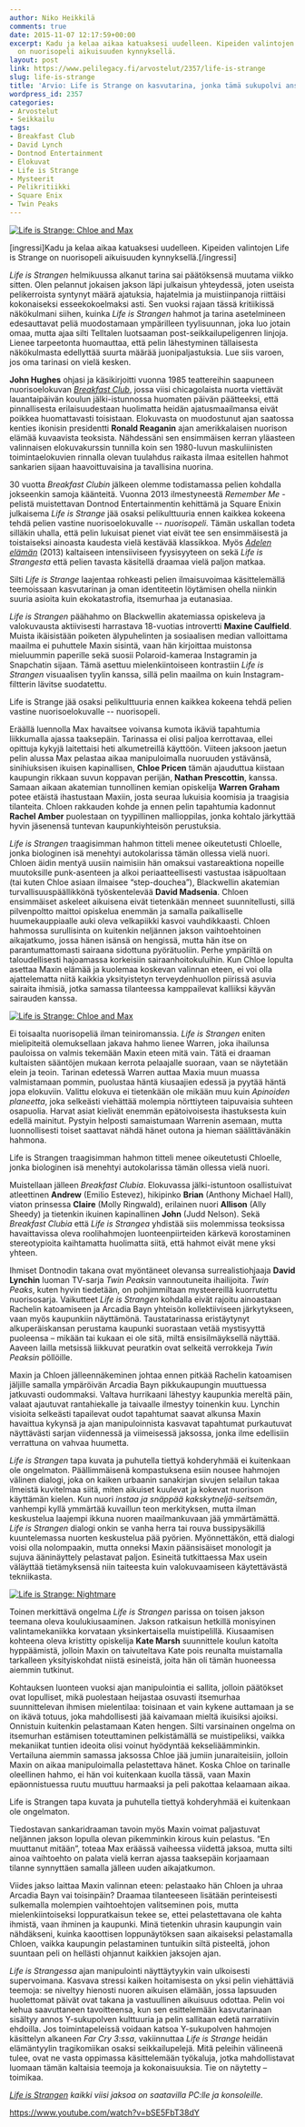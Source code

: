 ```yaml
---
author: Niko Heikkilä
comments: true
date: 2015-11-07 12:17:59+00:00
excerpt: Kadu ja kelaa aikaa katuaksesi uudelleen. Kipeiden valintojen Life is Strange
  on nuorisopeli aikuisuuden kynnyksellä.
layout: post
link: https://www.pelilegacy.fi/arvostelut/2357/life-is-strange
slug: life-is-strange
title: 'Arvio: Life is Strange on kasvutarina, jonka tämä sukupolvi ansaitsee'
wordpress_id: 2357
categories:
- Arvostelut
- Seikkailu
tags:
- Breakfast Club
- David Lynch
- Dontnod Entertainment
- Elokuvat
- Life is Strange
- Mysteerit
- Pelikritiikki
- Square Enix
- Twin Peaks
---
```


[![Life is Strange: Chloe and Max](http://www.pelilegacy.fi/wp-content/uploads/2015/11/life_is_strange_chloe_and_max.jpg)](http://www.pelilegacy.fi/wp-content/uploads/2015/11/life_is_strange_chloe_and_max.jpg)

[ingressi]Kadu ja kelaa aikaa katuaksesi uudelleen. Kipeiden valintojen Life is Strange on nuorisopeli aikuisuuden kynnyksellä.[/ingressi]

_Life is Strangen_ helmikuussa alkanut tarina sai päätöksensä muutama viikko sitten. Olen pelannut jokaisen jakson läpi julkaisun yhteydessä, joten useista pelikerroista syntynyt määrä ajatuksia, hajatelmia ja muistiinpanoja riittäisi kokonaiseksi esseekokoelmaksi asti. Sen vuoksi rajaan tässä kritiikissä näkökulmani siihen, kuinka _Life is Strangen_ hahmot ja tarina asetelmineen edesauttavat peliä muodostamaan ympärilleen tyylisuunnan, joka luo jotain omaa, mutta ajaa silti Telltalen luotsaaman post-seikkailupeligenren linjoja. Lienee tarpeetonta huomauttaa, että pelin lähestyminen tällaisesta näkökulmasta edellyttää suurta määrää juonipaljastuksia. Lue siis varoen, jos oma tarinasi on vielä kesken.

**John Hughes** ohjasi ja käsikirjoitti vuonna 1985 teattereihin saapuneen nuorisoelokuvan [_Breakfast Club_](http://www.imdb.com/title/tt0088847/?ref_=nv_sr_1), jossa viisi chicagolaista nuorta viettävät lauantaipäivän koulun jälki-istunnossa huomaten päivän päätteeksi, että pinnallisesta erilaisuudestaan huolimatta heidän ajatusmaailmansa eivät poikkea huomattavasti toisistaan. Elokuvasta on muodostunut ajan saatossa kenties ikonisin presidentti **Ronald Reaganin** ajan amerikkalaisen nuorison elämää kuvaavista teoksista. Nähdessäni sen ensimmäisen kerran yläasteen valinnaisen elokuvakurssin tunnilla koin sen 1980-luvun maskuliinisten toimintaelokuvien rinnalla olevan tuulahdus raikasta ilmaa esitellen hahmot sankarien sijaan haavoittuvaisina ja tavallisina nuorina.

30 vuotta _Breakfast Clubin_ jälkeen olemme todistamassa pelien kohdalla jokseenkin samoja käänteitä. Vuonna 2013 ilmestyneestä _Remember Me_ -pelistä muistettavan Dontnod Entertainmentin kehittämä ja Square Enixin julkaisema _Life is Strange_ jää osaksi pelikulttuuria ennen kaikkea kokeena tehdä pelien vastine nuorisoelokuvalle -- _nuorisopeli_. Tämän uskallan todeta silläkin uhalla, että pelin lukuisat pienet viat eivät tee sen ensimmäisestä ja toistaiseksi ainoasta kaudesta vielä kestävää klassikkoa. Myös [_Adelen elämän_](http://www.imdb.com/title/tt2278871/?ref_=fn_al_tt_1) (2013) kaltaiseen intensiiviseen fyysisyyteen on sekä _Life is Strangesta_ että pelien tavasta käsitellä draamaa vielä paljon matkaa. 

Silti _Life is Strange_ laajentaa rohkeasti pelien ilmaisuvoimaa käsittelemällä teemoissaan kasvutarinan ja oman identiteetin löytämisen ohella niinkin suuria asioita kuin ekokatastrofia, itsemurhaa ja eutanasiaa.

_Life is Strangen_ päähahmo on Blackwellin akatemiassa opiskeleva ja valokuvausta aktiivisesti harrastava 18-vuotias introvertti **Maxine Caulfield**. Muista ikäisistään poiketen älypuhelinten ja sosiaalisen median valloittama maailma ei puhuttele Maxin sisintä, vaan hän kirjoittaa muistonsa mieluummin paperille sekä suosii Polaroid-kameraa Instagramin ja Snapchatin sijaan. Tämä asettuu mielenkiintoiseen kontrastiin _Life is Strangen_ visuaalisen tyylin kanssa, sillä pelin maailma on kuin Instagram-filtterin lävitse suodatettu.

<div class="pullquote">Life is Strange jää osaksi pelikulttuuria ennen kaikkea kokeena tehdä pelien vastine nuorisoelokuvalle -- nuorisopeli.</div>

Eräällä luennolla Max havaitsee voivansa kumota ikäviä tapahtumia liikkumalla ajassa taaksepäin. Tarinassa ei olisi paljoa kerrottavaa, ellei opittuja kykyjä laitettaisi heti alkumetreillä käyttöön. Viiteen jaksoon jaetun pelin alussa Max pelastaa aikaa manipuloimalla nuoruuden ystävänsä, sinihiuksisen ikuisen kapinallisen, **Chloe Pricen** tämän ajauduttua kiistaan kaupungin rikkaan suvun koppavan perijän, **Nathan Prescottin**, kanssa. Samaan aikaan akatemian tunnollinen kemian opiskelija **Warren Graham** potee etäistä ihastustaan Maxiin, josta seuraa lukuisia koomisia ja traagisia tilanteita. Chloen rakkauden kohde ja ennen pelin tapahtumia kadonnut **Rachel Amber** puolestaan on tyypillinen mallioppilas, jonka kohtalo järkyttää hyvin jäsenensä tuntevan kaupunkiyhteisön perustuksia.

_Life is Strangen_ traagisimman hahmon titteli menee oikeutetusti Chloelle, jonka biologinen isä menehtyi autokolarissa tämän ollessa vielä nuori. Chloen äidin mentyä uusiin naimisiin hän omaksui vastareaktiona nopeille muutoksille punk-asenteen ja alkoi periaatteellisesti vastustaa isäpuoltaan (tai kuten Chloe asiaan ilmaisee “step-douchea”), Blackwellin akatemian turvallisuuspäällikkönä työskentelevää **David Madsenia**. Chloen ensimmäiset askeleet aikuisena eivät tietenkään menneet suunnitellusti, sillä pilvenpoltto maittoi opiskelua enemmän ja samalla paikalliselle huumekauppiaalle auki oleva velkapiikki kasvoi vauhdikkaasti. Chloen hahmossa surullisinta on kuitenkin neljännen jakson vaihtoehtoinen aikajatkumo, jossa hänen isänsä on hengissä, mutta hän itse on parantumattomasti sairaana sidottuna pyörätuoliin. Perhe ympäriltä on taloudellisesti hajoamassa korkeisiin sairaanhoitokuluihin. Kun Chloe lopulta asettaa Maxin elämää ja kuolemaa koskevan valinnan eteen, ei voi olla ajattelematta niitä kaikkia yksityistetyn terveydenhuollon piirissä asuvia sairaita ihmisiä, jotka samassa tilanteessa kamppailevat kalliiksi käyvän sairauden kanssa.

[![Life is Strange: Chloe and Max](http://www.pelilegacy.fi/wp-content/uploads/2015/11/life_is_strange_chloe_and_max2.jpg)](http://www.pelilegacy.fi/wp-content/uploads/2015/11/life_is_strange_chloe_and_max2.jpg)

Ei toisaalta nuorisopeliä ilman teiniromanssia. _Life is Strangen_ eniten mielipiteitä olemuksellaan jakava hahmo lienee Warren, joka ihailunsa pauloissa on valmis tekemään Maxin eteen mitä vain. Tätä ei draaman kultaisten sääntöjen mukaan kerrota pelaajalle suoraan, vaan se näytetään elein ja teoin. Tarinan edetessä Warren auttaa Maxia muun muassa valmistamaan pommin, puolustaa häntä kiusaajien edessä ja pyytää häntä jopa elokuviin. Valittu elokuva ei tietenkään ole mikään muu kuin _Apinoiden planeetta_, joka selkeästi viehättää molempia nörttiyteen taipuvaisia suhteen osapuolia. Harvat asiat kielivät enemmän epätoivoisesta ihastuksesta kuin edellä mainitut. Pystyin helposti samaistumaan Warrenin asemaan, mutta luonnollisesti toiset saattavat nähdä hänet outona ja hieman säälittävänäkin hahmona.

<div class="pullquote">Life is Strangen traagisimman hahmon titteli menee oikeutetusti Chloelle, jonka biologinen isä menehtyi autokolarissa tämän ollessa vielä nuori.</div>

Muistellaan jälleen _Breakfast Clubia_. Elokuvassa jälki-istuntoon osallistuivat atleettinen **Andrew** (Emilio Estevez), hikipinko **Brian** (Anthony Michael Hall), viaton prinsessa **Claire** (Molly Ringwald), erilainen nuori **Allison** (Ally Sheedy) ja tietenkin ikuinen kapinallinen **John** (Judd Nelson). Sekä _Breakfast Clubia_ että _Life is Strangea_ yhdistää siis molemmissa teoksissa havaittavissa oleva roolihahmojen luonteenpiirteiden kärkevä korostaminen stereotypioita kaihtamatta huolimatta siitä, että hahmot eivät mene yksi yhteen.

Ihmiset Dontnodin takana ovat myöntäneet olevansa surrealistiohjaaja **David Lynchin** luoman TV-sarja _Twin Peaksin_ vannoutuneita ihailijoita. _Twin Peaks_, kuten hyvin tiedetään, on pohjimmiltaan mysteereillä kuorrutettu nuorisosarja. Vaikutteet _Life is Strangen_ kohdalla eivät rajoitu ainoastaan Rachelin katoamiseen ja Arcadia Bayn yhteisön kollektiiviseen järkytykseen, vaan myös kaupunkiin näyttämönä. Taustatarinassa eristäytynyt alkuperäiskansan perustama kaupunki suorastaan vetää mystisyyttä puoleensa – mikään tai kukaan ei ole sitä, miltä ensisilmäyksellä näyttää. Aaveen lailla metsissä liikkuvat peuratkin ovat selkeitä verrokkeja _Twin Peaksin_ pöllöille.

Maxin ja Chloen jälleennäkeminen johtaa ennen pitkää Rachelin katoamisen jäljille samalla ympäröivän Arcadia Bayn pikkukaupungin muuttuessa jatkuvasti oudommaksi. Valtava hurrikaani lähestyy kaupunkia mereltä päin, valaat ajautuvat rantahiekalle ja taivaalle ilmestyy toinenkin kuu. Lynchin visioita selkeästi tapailevat oudot tapahtumat saavat alkunsa Maxin havaittua kykynsä ja ajan manipuloinnista kasvavat tapahtumat purkautuvat näyttävästi sarjan viidennessä ja viimeisessä jaksossa, jonka ilme edellisiin verrattuna on vahvaa huumetta.

_Life is Strangen_ tapa kuvata ja puhutella tiettyä kohderyhmää ei kuitenkaan ole ongelmaton. Päällimmäisenä kompastuksena esiin nousee hahmojen välinen dialogi, joka on kaiken urbaanin sanakirjan sivujen selailun takaa ilmeistä kuvitelmaa siitä, miten aikuiset kuulevat ja kokevat nuorison käyttämän kielen. Kun nuori _instaa ja snäppää kakskytneljä-seitsemän_, vanhempi kyllä ymmärtää kuvaillun teon merkityksen, mutta ilman keskustelua laajempi ikkuna nuoren maailmankuvaan jää ymmärtämättä. _Life is Strangen_ dialogi onkin se vanha herra tai rouva bussipysäkillä kuuntelemassa nuorten keskustelua pää pyörien. Myönnettäkön, että dialogi voisi olla nolompaakin, mutta onneksi Maxin päänsisäiset monologit ja sujuva ääninäyttely pelastavat paljon. Esineitä tutkittaessa Max usein väläyttää tietämyksensä niin taiteesta kuin valokuvaamiseen käytettävästä tekniikasta.

[![Life is Strange: Nightmare](http://www.pelilegacy.fi/wp-content/uploads/2015/11/life_is_strange_nightmare.jpg)](http://www.pelilegacy.fi/wp-content/uploads/2015/11/life_is_strange_nightmare.jpg)

Toinen merkittävä ongelma _Life is Strangen_ parissa on toisen jakson teemana oleva koulukiusaaminen. Jakson ratkaisun hetkillä monisyinen valintamekaniikka korvataan yksinkertaisella muistipelillä. Kiusaamisen kohteena oleva kristitty opiskelija **Kate Marsh** suunnittele koulun katolta hyppäämistä, jolloin Maxin on taivuteltava Kate pois reunalta muistamalla tarkalleen yksityiskohdat niistä esineistä, joita hän oli tämän huoneessa aiemmin tutkinut.

Kohtauksen luonteen vuoksi ajan manipulointia ei sallita, jolloin päätökset ovat lopulliset, mikä puolestaan heijastaa osuvasti itsemurhaa suunnittelevan ihmisen mielentilaa: toisinaan et vain kykene auttamaan ja se on ikävä totuus, joka mahdollisesti jää kaivamaan mieltä ikuisiksi ajoiksi. Onnistuin kuitenkin pelastamaan Katen hengen. Silti varsinainen ongelma on itsemurhan estämisen toteuttaminen pelkistämällä se muistipeliksi, vaikka mekaniikat tuntien ideoita olisi voinut hyödyntää kekseliäämminkin. Vertailuna aiemmin samassa jaksossa Chloe jää jumiin junaraiteisiin, jolloin Maxin on aikaa manipuloimalla pelastettava hänet. Koska Chloe on tarinalle oleellinen hahmo, ei hän voi kuitenkaan kuolla tässä, vaan Maxin epäonnistuessa ruutu muuttuu harmaaksi ja peli pakottaa kelaamaan aikaa.

<div class="pullquote">Life is Strangen tapa kuvata ja puhutella tiettyä kohderyhmää ei kuitenkaan ole ongelmaton.</div>

Tiedostavan sankaridraaman tavoin myös Maxin voimat paljastuvat neljännen jakson lopulla olevan pikemminkin kirous kuin pelastus. “En muuttanut mitään”, toteaa Max eräässä vaiheessa viidettä jaksoa, mutta silti ainoa vaihtoehto on palata vielä kerran ajassa taaksepäin korjaamaan tilanne synnyttäen samalla jälleen uuden aikajatkumon.

Viides jakso laittaa Maxin valinnan eteen: pelastaako hän Chloen ja uhraa Arcadia Bayn vai toisinpäin? Draamaa tilanteeseen lisätään perinteisesti sulkemalla molempien vaihtoehtojen valitseminen pois, mutta mielenkiintoiseksi loppuratkaisun tekee se, ettei pelastettavana ole kahta ihmistä, vaan ihminen ja kaupunki. Minä tietenkin uhrasin kaupungin vain nähdäkseni, kuinka kaoottisen loppunäytöksen saan aikaiseksi pelastamalla Chloen, vaikka kaupungin pelastaminen tuntuikin siltä pisteeltä, johon suuntaan peli on hellästi ohjannut kaikkien jaksojen ajan.

_Life is Strangessa_ ajan manipulointi näyttäytyykin vain ulkoisesti supervoimana. Kasvava stressi kaiken hoitamisesta on yksi pelin viehättäviä teemoja: se niveltyy hienosti nuoren aikuisen elämään, jossa lapsuuden huolettomat päivät ovat takana ja vastuullinen aikuisuus odottaa. Pelin voi kehua saavuttaneen tavoitteensa, kun sen esittelemään kasvutarinaan sisältyy annos Y-sukupolven kulttuuria ja pelin sallitaan edetä narratiivin ehdoilla. Jos toimintapeleissä voidaan katsoa Y-sukupolven hahmojen käsittelyn alkaneen _Far Cry 3:ssa_, vakiinnuttaa _Life is Strange_ heidän elämäntyylin tragikomiikan osaksi seikkailupelejä. Mitä peleihin välineenä tulee, ovat ne vasta oppimassa käsittelemään työkaluja, jotka mahdollistavat luomaan tämän kaltaisia teemoja ja kokonaisuuksia. Tie on näytetty – toimikaa.

_[Life is Strangen](http://lifeisstrange.com) kaikki viisi jaksoa on saatavilla PC:lle ja konsoleille._

https://www.youtube.com/watch?v=bSE5FbT38dY
